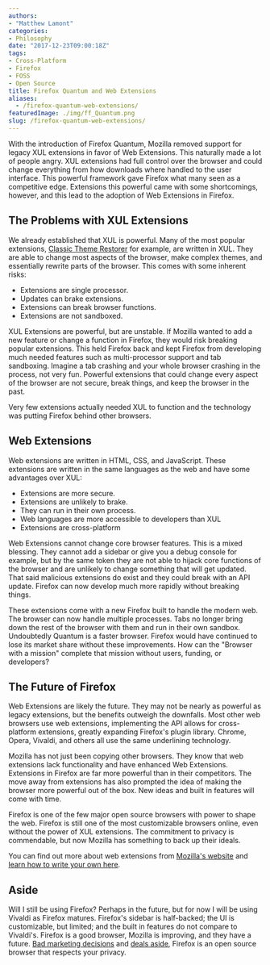 ```yaml
---
authors: 
- "Matthew Lamont"
categories:
- Philosophy
date: "2017-12-23T09:00:18Z"
tags:
- Cross-Platform
- Firefox
- FOSS
- Open Source
title: Firefox Quantum and Web Extensions
aliases:
  - /firefox-quantum-web-extensions/
featuredImage: ./img/ff_Quantum.png
slug: /firefox-quantum-web-extensions/
---
```


With the introduction of Firefox Quantum, Mozilla removed support for legacy XUL extensions in favor of Web Extensions. This naturally made a lot of people angry. XUL extensions had full control over the browser and could change everything from how downloads where handled to the user interface. This powerful framework gave Firefox what many seen as a competitive edge. Extensions this powerful came with some shortcomings, however, and this lead to the adoption of Web Extensions in Firefox.

## The Problems with XUL Extensions

We already established that XUL is powerful. Many of the most popular extensions, [Classic Theme Restorer](https://www.blog.mattlamont.com/customizing-firefox/) for example, are written in XUL. They are able to change most aspects of the browser, make complex themes, and essentially rewrite parts of the browser. This comes with some inherent risks:

* Extensions are single processor.
* Updates can brake extensions.
* Extensions can break browser functions.
* Extensions are not sandboxed.

XUL Extensions are powerful, but are unstable. If Mozilla wanted to add a new feature or change a function in Firefox, they would risk breaking popular extensions. This held Firefox back and kept Firefox from developing much needed features such as multi-processor support and tab sandboxing. Imagine a tab crashing and your whole browser crashing in the process, not very fun. Powerful extensions that could change every aspect of the browser are not secure, break things, and keep the browser in the past.

Very few extensions actually needed XUL to function and the technology was putting Firefox behind other browsers.

## Web Extensions

Web extensions are written in HTML, CSS, and JavaScript. These extensions are written in the same languages as the web and have some advantages over XUL:

*   Extensions are more secure.
*   Extensions are unlikely to brake.
*   They can run in their own process.
*   Web languages are more accessible to developers than XUL
*   Extensions are cross-platform

Web Extensions cannot change core browser features. This is a mixed blessing. They cannot add a sidebar or give you a debug console for example, but by the same token they are not able to hijack core functions of the browser and are unlikely to change something that will get updated. That said malicious extensions do exist and they could break with an API update. Firefox can now develop much more rapidly without breaking things.

These extensions come with a new Firefox built to handle the modern web. The browser can now handle multiple processes. Tabs no longer bring down the rest of the browser with them and run in their own sandbox. Undoubtedly Quantum is a faster browser. Firefox would have continued to lose its market share without these improvements. How can the "Browser with a mission" complete that mission without users, funding, or developers?

## The Future of Firefox

Web Extensions are likely the future. They may not be nearly as powerful as legacy extensions, but the benefits outweigh the downfalls. Most other web browsers use web extensions, implementing the API allows for cross-platform extensions, greatly expanding Firefox's plugin library. Chrome, Opera, Vivaldi, and others all use the same underlining technology.

Mozilla has not just been copying other browsers. They know that web extensions lack functionality and have enhanced Web Extensions. Extensions in Firefox are far more powerful than in their competitors. The move away from extensions has also prompted the idea of making the browser more powerful out of the box. New ideas and built in features will come with time.

Firefox is one of the few major open source browsers with power to shape the web. Firefox is still one of the most customizable browsers online, even without the power of XUL extensions. The commitment to privacy is commendable, but now Mozilla has something to back up their ideals.

You can find out more about web extensions from [Mozilla's website](https://wiki.mozilla.org/WebExtensions/FAQ) and [learn how to write your own here](https://developer.mozilla.org/en-US/Add-ons/WebExtensions).

## Aside

Will I still be using Firefox? Perhaps in the future, but for now I will be using Vivaldi as Firefox matures. Firefox's sidebar is half-backed; the UI is customizable, but limited; and the built in features do not compare to Vivaldi's. Firefox is a good browser, Mozilla is improving, and they have a future. [Bad marketing decisions](https://www.cnet.com/news/mozilla-investigates-mr-robot-firefox-extension-problem/) and [deals aside](https://blog.mozilla.org/firefox/update-looking-glass-add/), Firefox is an open source browser that respects your privacy.